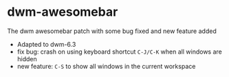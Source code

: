 # dwm-awesomebar
The dwm awesomebar patch with some bug fixed and new feature added

* Adapted to dwm-6.3
* fix bug: crash on using keyboard shortcut `C-J/C-K` when all windows are hidden
* new feature: `C-S` to show all windows in the current workspace
